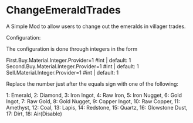 # ChangeEmeraldTrades

A Simple Mod to allow users to change out the emeralds in villager trades. 

Configuration:

The configuration is done through integers in the form

First.Buy.Material.Integer.Provider=1 #int | default: 1
Second.Buy.Material.Integer.Provider=1 #int | default: 1
Sell.Material.Integer.Provider=1 #int | default: 1

Replace the number just after the equals sign with one of the following:

1: Emerald,
2: Diamond,
3: Iron Ingot, 4: Raw Iron, 5: Iron Nugget,
6: Gold Ingot, 7: Raw Gold, 8: Gold Nugget,
9: Copper Ingot, 10: Raw Copper,
11: Amethyst,
12: Coal,
13: Lapis,
14: Redstone,
15: Quartz,
16: Glowstone Dust,
17: Dirt,
18: Air(Disable)
